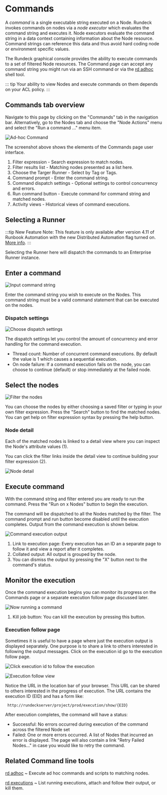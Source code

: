 # Commands

A _command_ is a single executable string executed on a Node.
Rundeck invokes commands on nodes via a _node executor_
which evaluates the command string and executes it.
Node executors evaluate the command string in a data context
containing information about the Node resource. Command strings
can reference this data and thus avoid hard coding node or environment
specific values.

The Rundeck graphical console provides the ability to execute
commands to a set of filtered Node resources.
The Command page can accept any command string you might run
via an SSH command or via the [rd adhoc](https://rundeck.github.io/rundeck-cli/commands/#adhoc) shell tool.

::: tip
Your ability to view Nodes and execute commands on them
depends on your ACL policy.
:::

## Commands tab overview

Navigate to this page by clicking on the "Commands" tab in the navigation
bar. Alternatively, go to the Nodes tab and choose the "Node Actions" menu
and select the "Run a command ..." menu item.

![Ad-hoc Command](/assets/img/command-overview.png)

The screenshot above shows the elements of the Commands page user interface.

1. Filter expression - Search expression to match nodes.
2. Filter results list - Matching nodes presented as a list here.
3. Choose the Targer Runner - Select by Tag or Tags.
4. Command prompt - Enter the command string.
5. Command dispatch settings - Optional settings to control concurrency and errors.
6. Run command button - Execute command for command string and matched nodes.
7. Activity views - Historical views of command executions.


## Selecting a Runner

:::tip New Feature
Note: This feature is only available after version 4.11 of Runbook Automation with the new Distributed Automation flag turned on.  [More info](/administration/runner/index.md).
:::

Selecting the Runner here will dispatch the commands to an Enterprise Runner instance.

## Enter a command

![Input command string](/assets/img/fig0207-a.png)

Enter the command string you wish to execute on the Nodes. This command
string must be a valid command statement that can be executed on the nodes.

### Dispatch settings

![Choose dispatch settings](/assets/img/fig0208-b.png "Foo")

The dispatch settings let you control the amount of concurrency and error
handling for the command execution.

- Thread count: Number of concurrent command executions. By default the value is 1 which causes a sequential execution.
- On node failure: If a command execution fails on the node, you can choose to continue (default) or stop immediately at the failed node.

## Select the nodes

![Filter the nodes](/assets/img/fig0207-b.png)

You can choose the nodes by either choosing a saved filter or typing in your own
filter expression. Press the "Search" button to find the matched nodes.
You can get help on filter expression syntax by pressing the help button.

### Node detail

Each of the matched nodes is linked to a detail view where you can inspect
the Node's attribute values (1).

You can click the filter links inside the detail
view to continue building your filter expression (2).

![Node detail](/assets/img/fig0208-a.png)

## Execute command

With the command string and filter entered you are ready to run the command.
Press the "Run on x Nodes" button to begin the execution.

The command will be
dispatched to all the Nodes matched by the filter.
The command prompt and run button become disabled until
the execution completes. Output from the command execution is shown
below.

![Command execution output](/assets/img/fig0208.png)

1. Link to execution page: Every execution has an ID an a separate page to follow it and view a report after it completes.
2. Collated output: All output is grouped by the node.
3. You can dismiss the output by pressing the "X" button next to the
   command's status.

## Monitor the execution

Once the command execution begins you can monitor its progress on the
Commands page or a separate execution follow page discussed later.

![Now running a command](/assets/img/fig0207-c.png)

1. Kill job button: You can kill the execution by pressing this button.

### Execution follow page

Sometimes it is useful to have a page where just the execution output
is displayed separately. One purpose is to share a link to others
interested in following the output messages. Click on the execution id go to the execution follow page.

![Click execution id to follow the execution](/assets/img/fig0207-f.png)

![Execution follow view](/assets/img/fig0207-d.png)

Notice the URL in the location bar of your browser. This URL can
be shared to others interested in the progress of execution. The URL
contains the execution ID (EID) and has a form like:

     http://rundeckserver/project/prod/execution/show/{EID}

After execution completes, the command will have a status:

- Successful: No errors occurred during execution of the command
  across the filtered Node set
- Failed: One or more errors occurred. A list of Nodes that incurred
  an error is displayed. The page will also contain a link "Retry
  Failed Nodes..." in case you would like to retry the command.

## Related Command line tools

[rd adhoc](https://rundeck.github.io/rundeck-cli/commands/#adhoc)
~ Execute ad hoc commands and scripts to matching nodes.

[rd executions](https://rundeck.github.io/rundeck-cli/commands/#executions)
~ List running executions, attach and follow their output, or kill them.
